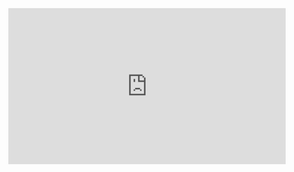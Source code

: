 ﻿<iframe width="560" height="315" src="https://www.youtube.com/embed/8FZgScEJ_Zs?list=PL1DEQjXG2xnJOSQf2421r1S040NkvCApp" frameborder="0" allowfullscreen></iframe>
